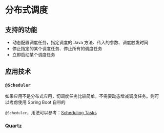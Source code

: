 # 分布式调度

## 支持的功能

- 动态配置调度任务，指定调度的 Java 方法、传入的参数、调度触发时间
- 停止指定的某个调度任务、停止所有的调度任务
- 立即启动某个调度任务

## 应用技术

### `@Scheduler`

如果应用不是分布式应用，切调度任务比较简单，不需要动态增减调度任务。则可以考虑使用 Spring Boot 自带的   

`@Scheduler`，用法可以参考：[Scheduling Tasks](https://spring.io/guides/gs/scheduling-tasks/)

### Quartz


